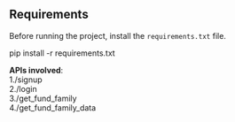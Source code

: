 ## Requirements

Before running the project, install the `requirements.txt` file.

pip install -r requirements.txt

**APIs involved**:<br>
1./signup <br>
2./login <br>
3./get_fund_family <br>
4./get_fund_family_data

